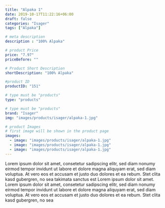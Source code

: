 ```yaml
---
title: "Alpaka 1"
date: 2019-10-17T11:22:16+06:00
draft: false
categories: "Isager"
tags: ["Alpaka"]

# meta description
description : "100% Alpaka"

# product Price
price: "7.97"
priceBefore: ""

# Product Short Description
shortDescription: "100% Alpaka"

#product ID
productID: "151"

# type must be "products"
type: "products"

# type must be "products"
brand: "Isager"
img: "images/products/isager/alpaka-1.jpg"   

# product Images
# first image will be shown in the product page
images:
  - image: "images/products/isager/alpaka-1.jpg"
  - image: "images/products/isager/alpaka-1.jpg"
  - image: "images/products/isager/alpaka-1.jpg"
---
```


Lorem ipsum dolor sit amet, consetetur sadipscing elitr, sed diam nonumy eirmod tempor invidunt ut labore et dolore magna aliquyam erat, sed diam voluptua. At vero eos et accusam et justo duo dolores et ea rebum. Stet clita kasd gubergren, no sea takimata sanctus est Lorem ipsum dolor sit amet. Lorem ipsum dolor sit amet, consetetur sadipscing elitr, sed diam nonumy eirmod tempor invidunt ut labore et dolore magna aliquyam erat, sed diam voluptua. At vero eos et accusam et justo duo dolores et ea rebum. Stet clita kasd gubergren, no sea 

